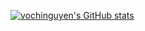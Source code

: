 [![vochinguyen's GitHub stats](https://github-readme-stats.vercel.app/api?username=vochinguyen)](https://github.com/anuraghazra/github-readme-stats)

<!--
**vochinguyen/vochinguyen** is a ✨ _special_ ✨ repository because its `README.md` (this file) appears on your GitHub profile.

Here are some ideas to get you started:

- 🔭 I’m currently working on ...
- 🌱 I’m currently learning ...
- 👯 I’m looking to collaborate on ...
- 🤔 I’m looking for help with ...
- 💬 Ask me about ...
- 📫 How to reach me: ...
- 😄 Pronouns: ...
- ⚡ Fun fact: ...
-->

